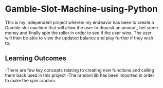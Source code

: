 # Gamble-Slot-Machine-using-Python
This is my independent project wherein my endeavor has been to create a Gamble slot machine that will allow the user to deposit an amount, bet some money and finally spin the roller in order to see if the user wins.
The user will then be able to view the updated balance and play further if they wish to.

## Learning Outcomes
-There are few key concepts relating to creating new functions and calling them back used in this project
-The random lib has been imported in order to make the spin random.

